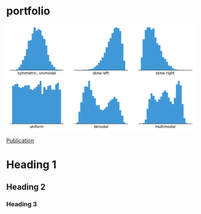 # portfolio

![histogram](histogram(1).png)

[Publication](https://www.mdpi.com/1424-8220/22/8/3048)

# Heading 1

## Heading 2

### Heading 3
